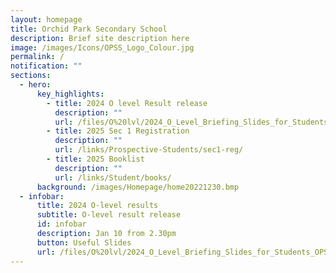 ```yaml
---
layout: homepage
title: Orchid Park Secondary School
description: Brief site description here
image: /images/Icons/OPSS_Logo_Colour.jpg
permalink: /
notification: ""
sections:
  - hero:
      key_highlights:
        - title: 2024 O level Result release
          description: ""
          url: /files/O%20lvl/2024_O_Level_Briefing_Slides_for_Students_OPSS.pdf
        - title: 2025 Sec 1 Registration
          description: ""
          url: /links/Prospective-Students/sec1-reg/
        - title: 2025 Booklist
          description: ""
          url: /links/Student/books/
      background: /images/Homepage/home20221230.bmp
  - infobar:
      title: 2024 O-level results
      subtitle: O-level result release
      id: infobar
      description: Jan 10 from 2.30pm
      button: Useful Slides
      url: /files/O%20lvl/2024_O_Level_Briefing_Slides_for_Students_OPSS.pdf
---
```

